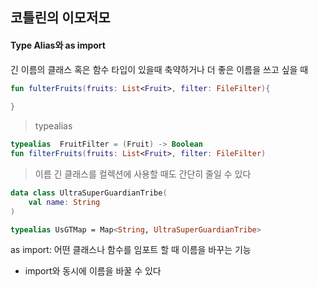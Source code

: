 ## 코틀린의 이모저모

#### Type Alias와 as import

긴 이름의 클래스 혹은 함수 타입이 있을때 축약하거나 더 좋은 이름을 쓰고 싶을 때

```kotlin
fun fulterFruits(fruits: List<Fruit>, filter: FileFilter){
    
}
```

> typealias
```kotlin
typealias  FruitFilter = (Fruit) -> Boolean
fun filterFruits(fruits: List<Fruit>, filter: FileFilter)
```

>이름 긴 클래스를 컬렉션에 사용할 때도 간단히 줄일 수 있다
```kotlin
data class UltraSuperGuardianTribe(
    val name: String
)

typealias UsGTMap = Map<String, UltraSuperGuardianTribe>
```

as import: 어떤 클래스나 함수를 임포트 할 때 이름을 바꾸는 기능

- import와 동시에 이름을 바꿀 수 있다